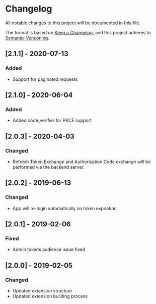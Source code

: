 # Changelog
All notable changes to this project will be documented in this file.

The format is based on [Keep a Changelog](https://keepachangelog.com/en/1.0.0/),
and this project adheres to [Semantic Versioning](https://semver.org/spec/v2.0.0.html).

## [2.1.1] - 2020-07-13

### Added
- Support for paginated requests

## [2.1.0] - 2020-06-04

### Added
- Added code_verifier for PKCE support

## [2.0.3] - 2020-04-03

### Changed
- Refresh Token Exchange and Authorization Code exchange will be performed via the backend server.

## [2.0.2] - 2019-06-13

### Changed
- App will re-login automatically on token expiration

## [2.0.1] - 2019-02-06

### Fixed
- Admin tokens audience issue fixed

## [2.0.0] - 2019-02-05

### Changed
- Updated extension structure
- Updated extension building process
